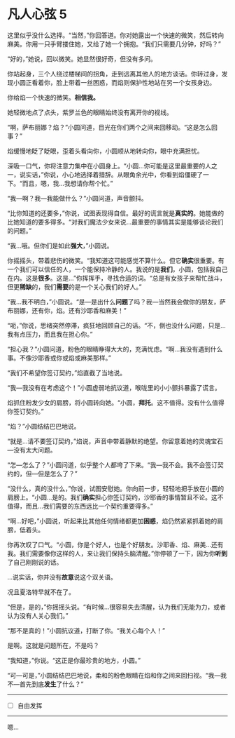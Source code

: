 # 凡人心弦 5

这里似乎没什么选择。“当然，”你回答道。你对她露出一个快速的微笑，然后转向麻美。你用一只手臂搂住她，又给了她一个拥抱。“我们只需要几分钟，好吗？”

“好的，”她说，回以微笑。她显然很好奇，但没有多问。

你站起身，三个人绕过楼梯间的拐角，走到远离其他人的地方谈话。你转过身，发现小圆正看着你，脸上带着一丝困惑，而焰则保护性地站在另一个女孩身边。

你给焰一个快速的微笑。**相信我。**

她轻微地点了点头，紫罗兰色的眼睛始终没有离开你的视线。

“啊，萨布丽娜？焰？”小圆问道，目光在你们两个之间来回移动。“这是怎么回事？”

焰缓慢地眨了眨眼，歪着头看向你，小圆顺从地转向你，眼中充满担忧。

深吸一口气，你将注意力集中在小圆身上。“小圆...你可能是这里最重要的人之一，说实话，”你说，小心地选择着措辞。从眼角余光中，你看到焰僵硬了一下。“而且，嗯，我...我想请你帮个忙。”

“我—啊？我—我能做什么？”小圆问道，声音颤抖。

“比你知道的还要多，”你说，试图表现得自信。最好的谎言就是**真实的**。她能做的比她知道的要多得多。“对我们魔法少女来说...最重要的事情其实是能够谈论我们的问题。”

“我...哦。但你们是如此**强大**，”小圆说。

你摇摇头，带着悲伤的微笑。“我知道这可能感觉不算什么。但它**确实**很重要。有一个我们可以信任的人，一个能保持冷静的人。我说的是**我们**，小圆，包括我自己在内。这是**很多**。这是...”你挥挥手，寻找合适的词。“总是有女孩子来帮忙战斗，但更**稀缺**的，我们**需要**的是一个关心我们的好人。”

“我...我不明白，”小圆说。“是—是出什么**问题**了吗？我—当然我会做你的朋友，萨布丽娜，还有你，焰。还有沙耶香和麻美！”

“呃，”你说，思绪突然停滞，疯狂地回顾自己的话。“不，倒也没什么问题，只是...我有点压力，而且我在担心你。”

“担心我？”小圆问道，粉色的眼睛睁得大大的，充满忧虑。“啊...我没有遇到什么事。不像沙耶香或你或焰或麻美那样。”

“我们不希望你签订契约，”焰直截了当地说。

“我—我没有在考虑这个！”小圆虚弱地抗议道，喉咙里的小小颤抖暴露了谎言。

焰抓住粉发少女的肩膀，将小圆转向她。“小圆，**拜托**。这不值得。没有什么值得你签订契约。”

“焰？”小圆结结巴巴地说。

“就是...请不要签订契约，”焰说，声音中带着静默的绝望。你留意着她的灵魂宝石—没有太大问题。

“怎—怎么了？”小圆问道，似乎整个人都垮了下来。“我—我不会。我不会签订契约的，但—但是怎么了？”

“没什么，真的没什么，”你说，试图安慰她。你向前一步，轻轻地把手放在小圆的肩膀上。“小圆...是的。我们**确实**担心你签订契约，沙耶香的事情暂且不论。这不值得，而且...我们需要的东西远比一个契约重要得多。”

“啊...好吧，”小圆说，听起来比其他任何情绪都更加**困惑**，焰仍然紧紧抓着她的肩膀，低着头。

你再次叹了口气。“小圆，你是个好人，也是个好朋友。沙耶香、焰、麻美...还有我。我们需要像你这样的人，来让我们保持头脑清醒。”你停顿了一下，因为你**听到**了自己刚刚说的话。

...说实话，你并没有**故意**说这个双关语。

况且夏洛特早就不在了。

“但是，是的，”你摇摇头说。“有时候...很容易失去清醒，认为我们无能为力，或者认为没有人关心我们。”

“那不是真的！”小圆抗议道，打断了你。“我关心每个人！”

是啊。这就是问题所在，不是吗？

“我知道，”你说。“这正是你最珍贵的地方，小圆。”

“可—可是，”小圆结结巴巴地说，柔和的粉色眼睛在焰和你之间来回扫视。“我—我不—首先到底**发生**了什么？”

---

- [ ] 自由发挥

---

嗯...
